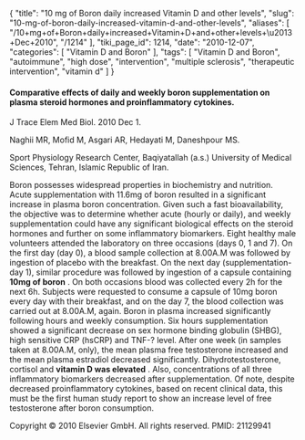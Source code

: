 {
    "title": "10 mg of Boron daily increased Vitamin D and other levels",
    "slug": "10-mg-of-boron-daily-increased-vitamin-d-and-other-levels",
    "aliases": [
        "/10+mg+of+Boron+daily+increased+Vitamin+D+and+other+levels+\u2013+Dec+2010",
        "/1214"
    ],
    "tiki_page_id": 1214,
    "date": "2010-12-07",
    "categories": [
        "Vitamin D and Boron"
    ],
    "tags": [
        "Vitamin D and Boron",
        "autoimmune",
        "high dose",
        "intervention",
        "multiple sclerosis",
        "therapeutic intervention",
        "vitamin d"
    ]
}


#### Comparative effects of daily and weekly boron supplementation on plasma steroid hormones and proinflammatory cytokines.

J Trace Elem Med Biol. 2010 Dec 1.

Naghii MR, Mofid M, Asgari AR, Hedayati M, Daneshpour MS.

Sport Physiology Research Center, Baqiyatallah (a.s.) University of Medical Sciences, Tehran, Islamic Republic of Iran.

Boron possesses widespread properties in biochemistry and nutrition. Acute supplementation with 11.6mg of boron resulted in a significant increase in plasma boron concentration. Given such a fast bioavailability, the objective was to determine whether acute (hourly or daily), and weekly supplementation could have any significant biological effects on the steroid hormones and further on some inflammatory biomarkers. Eight healthy male volunteers attended the laboratory on three occasions (days 0, 1 and 7). On the first day (day 0), a blood sample collection at 8.00A.M was followed by ingestion of placebo with the breakfast. On the next day (supplementation-day 1), similar procedure was followed by ingestion of a capsule containing  **10mg of boron** . On both occasions blood was collected every 2h for the next 6h. Subjects were requested to consume a capsule of 10mg boron every day with their breakfast, and on the day 7, the blood collection was carried out at 8.00A.M, again. Boron in plasma increased significantly following hours and weekly consumption. Six hours supplementation showed a significant decrease on sex hormone binding globulin (SHBG), high sensitive CRP (hsCRP) and TNF-? level. After one week (in samples taken at 8.00A.M, only), the mean plasma free testosterone increased and the mean plasma estradiol decreased significantly. Dihydrotestosterone, cortisol and  **vitamin D was elevated** . Also, concentrations of all three inflammatory biomarkers decreased after supplementation. Of note, despite decreased proinflammatory cytokines, based on recent clinical data, this must be the first human study report to show an increase level of free testosterone after boron consumption.

Copyright © 2010 Elsevier GmbH. All rights reserved. PMID: 21129941